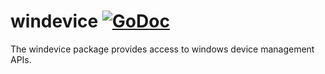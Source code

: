 windevice [![GoDoc](https://godoc.org/github.com/gentlemanautomaton/windevice?status.svg)](https://godoc.org/github.com/gentlemanautomaton/windevice)
====

The windevice package provides access to windows device management APIs.